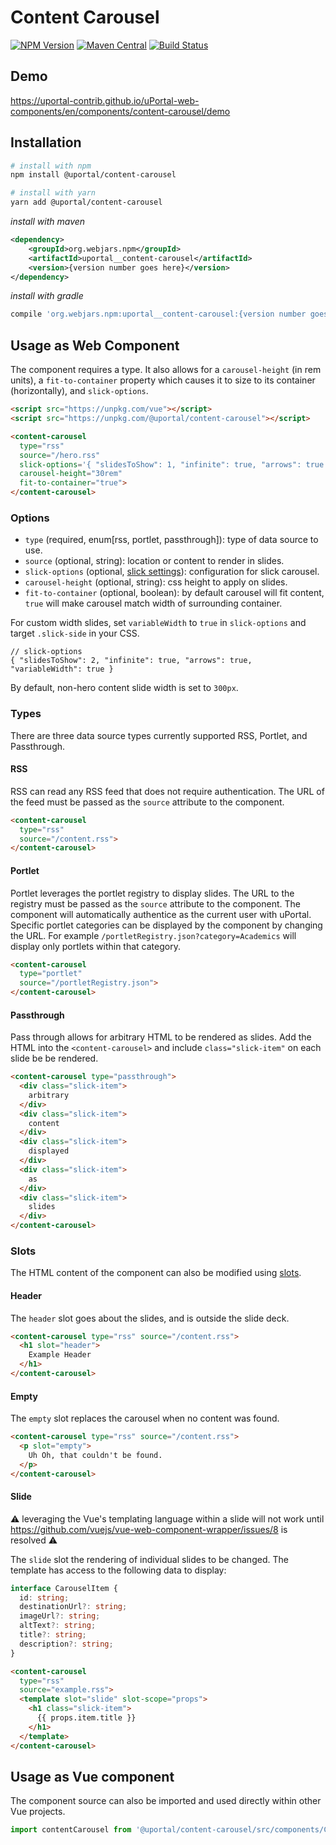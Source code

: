 # Content Carousel

[![NPM Version](https://img.shields.io/npm/v/@uportal/content-carousel.svg)](https://www.npmjs.com/package/@uportal/content-carousel)
[![Maven Central](https://maven-badges.herokuapp.com/maven-central/org.webjars.npm/uportal__content-carousel/badge.svg)](https://maven-badges.herokuapp.com/maven-central/org.webjars.npm/uportal__content-carousel)
[![Build Status](https://travis-ci.org/uPortal-contrib/uPortal-web-components.svg?branch=master)](https://travis-ci.org/uPortal-contrib/uPortal-web-components)

## Demo

<https://uportal-contrib.github.io/uPortal-web-components/en/components/content-carousel/demo>

## Installation

```bash
# install with npm
npm install @uportal/content-carousel

# install with yarn
yarn add @uportal/content-carousel
```

_install with maven_

```xml
<dependency>
    <groupId>org.webjars.npm</groupId>
    <artifactId>uportal__content-carousel</artifactId>
    <version>{version number goes here}</version>
</dependency>
```

_install with gradle_

```gradle
compile 'org.webjars.npm:uportal__content-carousel:{version number goes here}'
```

## Usage as Web Component

The component requires a type. It also allows for a `carousel-height` (in rem units), a `fit-to-container` property which causes it to size to its container (horizontally), and `slick-options`.

```html
<script src="https://unpkg.com/vue"></script>
<script src="https://unpkg.com/@uportal/content-carousel"></script>

<content-carousel
  type="rss"
  source="/hero.rss"
  slick-options='{ "slidesToShow": 1, "infinite": true, "arrows": true }'
  carousel-height="30rem"
  fit-to-container="true">
</content-carousel>
```

### Options

- `type` (required, enum\[rss, portlet, passthrough\]): type of data source to use.
- `source` (optional, string): location or content to render in slides.
- `slick-options` (optional, [slick settings](https://kenwheeler.github.io/slick/#settings)): configuration for slick carousel.
- `carousel-height` (optional, string): css height to apply on slides.
- `fit-to-container` (optional, boolean): by default carousel will fit content, `true` will make carousel match width of surrounding container.

For custom width slides, set `variableWidth` to `true` in `slick-options` and target `.slick-side` in your CSS.

```
// slick-options
{ "slidesToShow": 2, "infinite": true, "arrows": true, "variableWidth": true }
```

By default, non-hero content slide width is set to `300px`.

### Types

There are three data source types currently supported RSS, Portlet, and Passthrough.

#### RSS

RSS can read any RSS feed that does not require authentication.
The URL of the feed must be passed as the `source` attribute to the component.

```html
<content-carousel
  type="rss"
  source="/content.rss">
</content-carousel>
```

#### Portlet

Portlet leverages the portlet registry to display slides.
The URL to the registry must be passed as the `source` attribute to the component.
The component will automatically authentice as the current user with uPortal.
Specific portlet categories can be displayed by the component by changing the URL.
For example `/portletRegistry.json?category=Academics` will display only portlets within that category.

```html
<content-carousel
  type="portlet"
  source="/portletRegistry.json">
</content-carousel>
```

#### Passthrough

Pass through allows for arbitrary HTML to be rendered as slides.
Add the HTML into the `<content-carousel>` and include `class="slick-item"` on
each slide be be rendered.

```html
<content-carousel type="passthrough">
  <div class="slick-item">
    arbitrary
  </div>
  <div class="slick-item">
    content
  </div>
  <div class="slick-item">
    displayed
  </div>
  <div class="slick-item">
    as
  </div>
  <div class="slick-item">
    slides
  </div>
</content-carousel>
```

### Slots

The HTML content of the component can also be modified using [slots](https://vuejs.org/v2/guide/components-slots.html).

#### Header

The `header` slot goes about the slides, and is outside the slide deck.

```html
<content-carousel type="rss" source="/content.rss">
  <h1 slot="header">
    Example Header
  </h1>
</content-carousel>
```

#### Empty

The `empty` slot replaces the carousel when no content was found.

```html
<content-carousel type="rss" source="/content.rss">
  <p slot="empty">
    Uh Oh, that couldn't be found.
  </p>
</content-carousel>
```

#### Slide

:warning: leveraging the Vue's templating language within a slide will not work until <https://github.com/vuejs/vue-web-component-wrapper/issues/8> is resolved :warning:

The `slide` slot the rendering of individual slides to be changed.
The template has access to the following data to display:

```ts
interface CarouselItem {
  id: string;
  destinationUrl?: string;
  imageUrl?: string;
  altText?: string;
  title?: string;
  description?: string;
}
```

```html
<content-carousel
  type="rss"
  source="example.rss">
  <template slot="slide" slot-scope="props">
    <h1 class="slick-item">
      {{ props.item.title }}
    </h1>
  </template>
</content-carousel>
```

## Usage as Vue component

The component source can also be imported and used directly within other Vue projects.

```js
import contentCarousel from '@uportal/content-carousel/src/components/ContentCarousel.vue';
```
